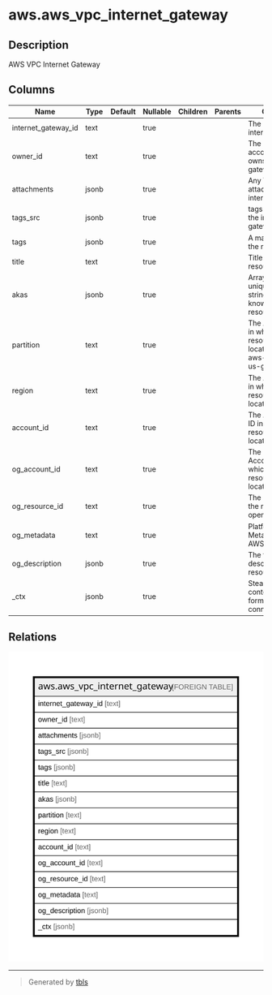 # aws.aws_vpc_internet_gateway

## Description

AWS VPC Internet Gateway

## Columns

| Name | Type | Default | Nullable | Children | Parents | Comment |
| ---- | ---- | ------- | -------- | -------- | ------- | ------- |
| internet_gateway_id | text |  | true |  |  | The ID of the internet gateway. |
| owner_id | text |  | true |  |  | The ID of the AWS account that owns the internet gateway. |
| attachments | jsonb |  | true |  |  | Any VPCs attached to the internet gateway. |
| tags_src | jsonb |  | true |  |  | tags assigned to the internet gateway. |
| tags | jsonb |  | true |  |  | A map of tags for the resource. |
| title | text |  | true |  |  | Title of the resource. |
| akas | jsonb |  | true |  |  | Array of globally unique identifier strings (also known as) for the resource. |
| partition | text |  | true |  |  | The AWS partition in which the resource is located (aws, aws-cn, or aws-us-gov). |
| region | text |  | true |  |  | The AWS Region in which the resource is located. |
| account_id | text |  | true |  |  | The AWS Account ID in which the resource is located. |
| og_account_id | text |  | true |  |  | The Platform Account ID in which the resource is located. |
| og_resource_id | text |  | true |  |  | The unique ID of the resource in opengovernance. |
| og_metadata | text |  | true |  |  | Platform Metadata of the AWS resource. |
| og_description | jsonb |  | true |  |  | The full model description of the resource |
| _ctx | jsonb |  | true |  |  | Steampipe context in JSON form, e.g. connection_name. |

## Relations

![er](aws.aws_vpc_internet_gateway.svg)

---

> Generated by [tbls](https://github.com/k1LoW/tbls)
